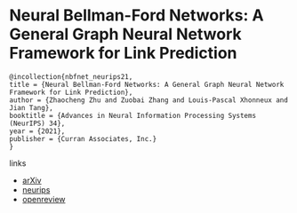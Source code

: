 # Neural Bellman-Ford Networks: A General Graph Neural Network Framework for Link Prediction

```
@incollection{nbfnet_neurips21,
title = {Neural Bellman-Ford Networks: A General Graph Neural Network Framework for Link Prediction},
author = {Zhaocheng Zhu and Zuobai Zhang and Louis-Pascal Xhonneux and Jian Tang},
booktitle = {Advances in Neural Information Processing Systems (NeurIPS) 34},
year = {2021},
publisher = {Curran Associates, Inc.}
}
```

links
- [arXiv](https://arxiv.org/abs/2106.06935)
- [neurips](https://neurips.cc/Conferences/2021/ScheduleMultitrack?event=27591)
- [openreview](https://openreview.net/forum?id=DEsIX_D_vR)
